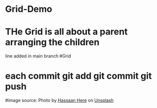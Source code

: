 # Grid-Demo
# THe Grid is all about a parent arranging the children

line added in main branch
#Grid
# each commit git add git commit git push 
#image source: Photo by <a href="https://unsplash.com/@hassaanhre?utm_content=creditCopyText&utm_medium=referral&utm_source=unsplash">Hassaan Here</a> on <a href="https://unsplash.com/photos/a-computer-generated-image-of-a-curved-surface-O8s_2_pEISg?utm_content=creditCopyText&utm_medium=referral&utm_source=unsplash">Unsplash</a>
      
